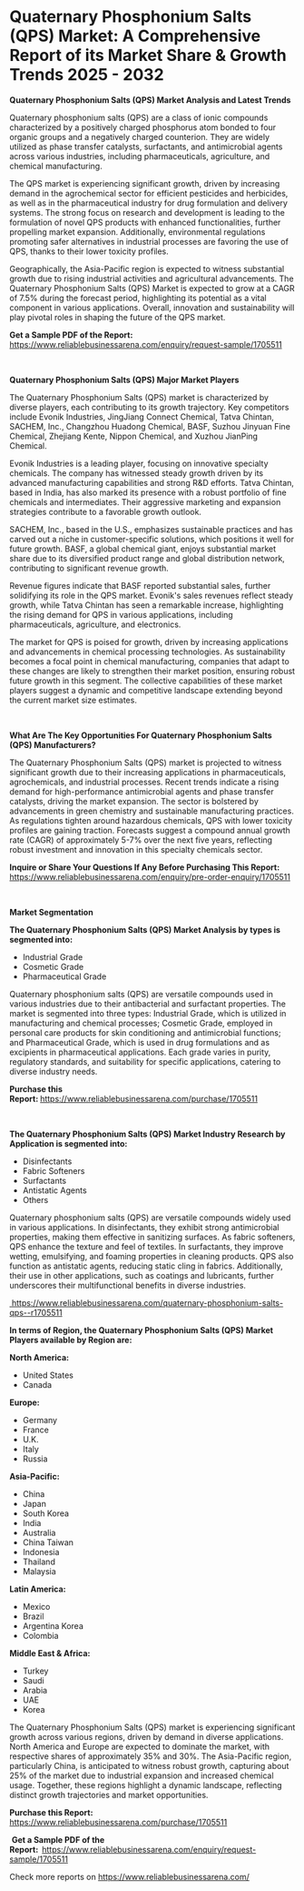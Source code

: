 <p><h1>Quaternary Phosphonium Salts (QPS) Market: A Comprehensive Report of its Market Share & Growth Trends 2025 - 2032</h1></p><p><strong>Quaternary Phosphonium Salts (QPS) Market Analysis and Latest Trends</strong></p>
<p><p>Quaternary phosphonium salts (QPS) are a class of ionic compounds characterized by a positively charged phosphorus atom bonded to four organic groups and a negatively charged counterion. They are widely utilized as phase transfer catalysts, surfactants, and antimicrobial agents across various industries, including pharmaceuticals, agriculture, and chemical manufacturing. </p><p>The QPS market is experiencing significant growth, driven by increasing demand in the agrochemical sector for efficient pesticides and herbicides, as well as in the pharmaceutical industry for drug formulation and delivery systems. The strong focus on research and development is leading to the formulation of novel QPS products with enhanced functionalities, further propelling market expansion. Additionally, environmental regulations promoting safer alternatives in industrial processes are favoring the use of QPS, thanks to their lower toxicity profiles.</p><p>Geographically, the Asia-Pacific region is expected to witness substantial growth due to rising industrial activities and agricultural advancements. The Quaternary Phosphonium Salts (QPS) Market is expected to grow at a CAGR of 7.5% during the forecast period, highlighting its potential as a vital component in various applications. Overall, innovation and sustainability will play pivotal roles in shaping the future of the QPS market.</p></p>
<p><strong>Get a Sample PDF of the Report:&nbsp;</strong> <a href="https://www.reliablebusinessarena.com/enquiry/request-sample/1705511?utm_campaign=2892&utm_medium=2&utm_source=Github&utm_content=ia&utm_term=27032025&utm_id=quaternary-phosphonium-salts-qps">https://www.reliablebusinessarena.com/enquiry/request-sample/1705511</a></p>
<p>&nbsp;</p>
<p><strong>Quaternary Phosphonium Salts (QPS) Major Market Players</strong></p>
<p><p>The Quaternary Phosphonium Salts (QPS) market is characterized by diverse players, each contributing to its growth trajectory. Key competitors include Evonik Industries, JingJiang Connect Chemical, Tatva Chintan, SACHEM, Inc., Changzhou Huadong Chemical, BASF, Suzhou Jinyuan Fine Chemical, Zhejiang Kente, Nippon Chemical, and Xuzhou JianPing Chemical.</p><p>Evonik Industries is a leading player, focusing on innovative specialty chemicals. The company has witnessed steady growth driven by its advanced manufacturing capabilities and strong R&D efforts. Tatva Chintan, based in India, has also marked its presence with a robust portfolio of fine chemicals and intermediates. Their aggressive marketing and expansion strategies contribute to a favorable growth outlook.</p><p>SACHEM, Inc., based in the U.S., emphasizes sustainable practices and has carved out a niche in customer-specific solutions, which positions it well for future growth. BASF, a global chemical giant, enjoys substantial market share due to its diversified product range and global distribution network, contributing to significant revenue growth.</p><p>Revenue figures indicate that BASF reported substantial sales, further solidifying its role in the QPS market. Evonik's sales revenues reflect steady growth, while Tatva Chintan has seen a remarkable increase, highlighting the rising demand for QPS in various applications, including pharmaceuticals, agriculture, and electronics.</p><p>The market for QPS is poised for growth, driven by increasing applications and advancements in chemical processing technologies. As sustainability becomes a focal point in chemical manufacturing, companies that adapt to these changes are likely to strengthen their market position, ensuring robust future growth in this segment. The collective capabilities of these market players suggest a dynamic and competitive landscape extending beyond the current market size estimates.</p></p>
<p>&nbsp;</p>
<p><strong>What Are The Key Opportunities For Quaternary Phosphonium Salts (QPS) Manufacturers?</strong></p>
<p><p>The Quaternary Phosphonium Salts (QPS) market is projected to witness significant growth due to their increasing applications in pharmaceuticals, agrochemicals, and industrial processes. Recent trends indicate a rising demand for high-performance antimicrobial agents and phase transfer catalysts, driving the market expansion. The sector is bolstered by advancements in green chemistry and sustainable manufacturing practices. As regulations tighten around hazardous chemicals, QPS with lower toxicity profiles are gaining traction. Forecasts suggest a compound annual growth rate (CAGR) of approximately 5-7% over the next five years, reflecting robust investment and innovation in this specialty chemicals sector.</p></p>
<p><strong>Inquire or Share Your Questions If Any Before Purchasing This Report:</strong> <a href="https://www.reliablebusinessarena.com/enquiry/pre-order-enquiry/1705511?utm_campaign=2892&utm_medium=2&utm_source=Github&utm_content=ia&utm_term=27032025&utm_id=quaternary-phosphonium-salts-qps">https://www.reliablebusinessarena.com/enquiry/pre-order-enquiry/1705511</a></p>
<p>&nbsp;</p>
<p><strong>Market Segmentation</strong></p>
<p><strong>The Quaternary Phosphonium Salts (QPS) Market Analysis by types is segmented into:</strong></p>
<p><ul><li>Industrial Grade</li><li>Cosmetic Grade</li><li>Pharmaceutical Grade</li></ul></p>
<p><p>Quaternary phosphonium salts (QPS) are versatile compounds used in various industries due to their antibacterial and surfactant properties. The market is segmented into three types: Industrial Grade, which is utilized in manufacturing and chemical processes; Cosmetic Grade, employed in personal care products for skin conditioning and antimicrobial functions; and Pharmaceutical Grade, which is used in drug formulations and as excipients in pharmaceutical applications. Each grade varies in purity, regulatory standards, and suitability for specific applications, catering to diverse industry needs.</p></p>
<p><strong>Purchase this Report:&nbsp;</strong><a href="https://www.reliablebusinessarena.com/purchase/1705511?utm_campaign=2892&utm_medium=2&utm_source=Github&utm_content=ia&utm_term=27032025&utm_id=quaternary-phosphonium-salts-qps">https://www.reliablebusinessarena.com/purchase/1705511</a></p>
<p>&nbsp;</p>
<p><strong>The Quaternary Phosphonium Salts (QPS) Market Industry Research by Application is segmented into:</strong></p>
<p><ul><li>Disinfectants</li><li>Fabric Softeners</li><li>Surfactants</li><li>Antistatic Agents</li><li>Others</li></ul></p>
<p><p>Quaternary phosphonium salts (QPS) are versatile compounds widely used in various applications. In disinfectants, they exhibit strong antimicrobial properties, making them effective in sanitizing surfaces. As fabric softeners, QPS enhance the texture and feel of textiles. In surfactants, they improve wetting, emulsifying, and foaming properties in cleaning products. QPS also function as antistatic agents, reducing static cling in fabrics. Additionally, their use in other applications, such as coatings and lubricants, further underscores their multifunctional benefits in diverse industries.</p></p>
<p><a href="https://www.reliablebusinessarena.com/quaternary-phosphonium-salts-qps--r1705511?utm_campaign=2892&utm_medium=2&utm_source=Github&utm_content=ia&utm_term=27032025&utm_id=quaternary-phosphonium-salts-qps">&nbsp;https://www.reliablebusinessarena.com/quaternary-phosphonium-salts-qps--r1705511</a></p>
<p><strong>In terms of Region, the Quaternary Phosphonium Salts (QPS) Market Players available by Region are:</strong></p>
<p>
    <p> <strong> North America: </strong>
        <ul>
            <li>United States</li>
            <li>Canada</li>
        </ul>
        </p> 
    <p> <strong> Europe: </strong>
        <ul>
            <li>Germany</li>
            <li>France</li>
            <li>U.K.</li>
            <li>Italy</li>
            <li>Russia</li>
        </ul>
        </p> 
    <p> <strong> Asia-Pacific: </strong>
        <ul>
            <li>China</li>
            <li>Japan</li>
            <li>South Korea</li>
            <li>India</li>
            <li>Australia</li>
            <li>China Taiwan</li>
            <li>Indonesia</li>
            <li>Thailand</li>
            <li>Malaysia</li>
        </ul>
        </p> 
    <p> <strong> Latin America: </strong>
        <ul>
            <li>Mexico</li>
            <li>Brazil</li>
            <li>Argentina Korea</li>
            <li>Colombia</li>
        </ul>
        </p> 
    <p> <strong> Middle East & Africa: </strong>
        <ul>
            <li>Turkey</li>
            <li>Saudi</li>
            <li>Arabia</li>
            <li>UAE</li>
            <li>Korea</li>
        </ul>
    </p>
    </p>
<p><p>The Quaternary Phosphonium Salts (QPS) market is experiencing significant growth across various regions, driven by demand in diverse applications. North America and Europe are expected to dominate the market, with respective shares of approximately 35% and 30%. The Asia-Pacific region, particularly China, is anticipated to witness robust growth, capturing about 25% of the market due to industrial expansion and increased chemical usage. Together, these regions highlight a dynamic landscape, reflecting distinct growth trajectories and market opportunities.</p></p>
<p><strong>Purchase this Report: </strong><a href="https://www.reliablebusinessarena.com/purchase/1705511?utm_campaign=2892&utm_medium=2&utm_source=Github&utm_content=ia&utm_term=27032025&utm_id=quaternary-phosphonium-salts-qps">https://www.reliablebusinessarena.com/purchase/1705511</a></p>
<p>&nbsp;<strong>Get a Sample PDF of the Report:&nbsp;&nbsp;</strong><a href="https://www.reliablebusinessarena.com/enquiry/request-sample/1705511?utm_campaign=2892&utm_medium=2&utm_source=Github&utm_content=ia&utm_term=27032025&utm_id=quaternary-phosphonium-salts-qps">https://www.reliablebusinessarena.com/enquiry/request-sample/1705511</a></p>
<p><strong></strong></p>
<p>Check more reports on <a href="https://www.reliablebusinessarena.com/?utm_campaign=2892&utm_medium=2&utm_source=Github&utm_content=ia&utm_term=27032025&utm_id=quaternary-phosphonium-salts-qps">https://www.reliablebusinessarena.com/</a></p>